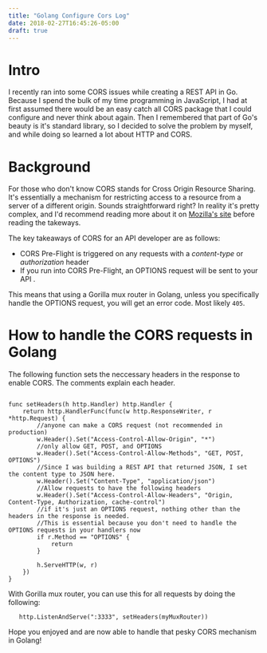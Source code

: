 ```yaml
---
title: "Golang Configure Cors Log"
date: 2018-02-27T16:45:26-05:00
draft: true
---
```


# Intro 
I recently ran into some CORS issues while creating a REST API in Go. Because I spend the bulk of my time programming in JavaScript, I had at first assumed there would be an easy catch all CORS package that I could configure and never think about again. Then I remembered that part of Go's beauty is it's standard library, so I decided to solve the problem by myself, and while doing so learned a lot about HTTP and CORS.

# Background

For those who don't know CORS stands for Cross Origin Resource Sharing. It's essentially a mechanism for restricting access to a resource from a server of a different origin. Sounds straightforward right? In reality it's pretty complex, and I'd recommend reading more about it on [Mozilla's site](https://developer.mozilla.org/en-US/docs/Web/HTTP/CORS) before reading the takeways.

The key takeaways of CORS for an API developer are as follows:
- CORS Pre-Flight is triggered on any requests with a *content-type* or *authorization* header
- If you run into CORS Pre-Flight, an OPTIONS request will be sent to your API .

This means that using a Gorilla mux router in Golang, unless you specifically handle the OPTIONS request, you will get an error code. Most likely `405`.

# How to handle the CORS requests in Golang

The following function sets the neccessary headers in the response to enable CORS. The comments explain each header.

```

func setHeaders(h http.Handler) http.Handler {
	return http.HandlerFunc(func(w http.ResponseWriter, r *http.Request) {
        //anyone can make a CORS request (not recommended in production)
		w.Header().Set("Access-Control-Allow-Origin", "*")
        //only allow GET, POST, and OPTIONS
		w.Header().Set("Access-Control-Allow-Methods", "GET, POST, OPTIONS")
        //Since I was building a REST API that returned JSON, I set the content type to JSON here.
		w.Header().Set("Content-Type", "application/json")
        //Allow requests to have the following headers
		w.Header().Set("Access-Control-Allow-Headers", "Origin, Content-Type, Authorization, cache-control")
        //if it's just an OPTIONS request, nothing other than the headers in the response is needed.
        //This is essential because you don't need to handle the OPTIONS requests in your handlers now
		if r.Method == "OPTIONS" {
			return
		}

		h.ServeHTTP(w, r)
	})
}
```

With Gorilla mux router, you can use this for all requests by doing the following:

`	http.ListenAndServe(":3333", setHeaders(myMuxRouter))`



Hope you enjoyed and are now able to handle that pesky CORS mechanism in Golang!


